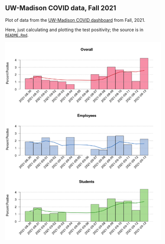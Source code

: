 ## UW-Madison COVID data, Fall 2021

Plot of data from the [UW-Madison COVID
dashboard](https://covidresponse.wisc.edu/dashboard/) from Fall, 2021.

Here, just calculating and plotting the test positivity;
the source is in [`README.Rmd`](README.Rmd).






![plot of chunk bar_plots](bar_plots-1.png)
